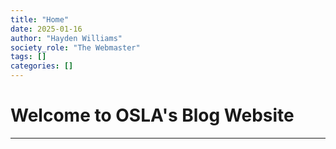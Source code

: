 ```yaml
---
title: "Home"
date: 2025-01-16
author: "Hayden Williams"
society_role: "The Webmaster"
tags: []
categories: []
---
```

# Welcome to OSLA's Blog Website
---